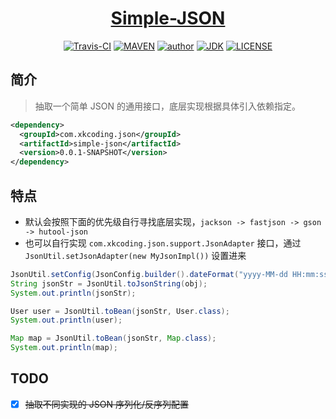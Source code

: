 <h1 align="center"><a href="https://github.com/xkcoding/simple-json" target="_blank">Simple-JSON</a></h1>
<p align="center">
<a href="https://travis-ci.com/xkcoding/simple-json" target="_blank"><img alt="Travis-CI" src="https://travis-ci.com/xkcoding/simple-json.svg?branch=master"/></a>
  <a href="https://search.maven.org/artifact/com.xkcoding.http/simple-json" target="_blank"><img alt="MAVEN" src="https://img.shields.io/maven-central/v/com.xkcoding.http/simple-json.svg?color=brightgreen&label=Maven%20Central"></a>
  <a href="https://xkcoding.com" target="_blank"><img alt="author" src="https://img.shields.io/badge/author-Yangkai.Shen-blue.svg"/></a>
  <a href="https://www.oracle.com/technetwork/java/javase/downloads/index.html" target="_blank"><img alt="JDK" src="https://img.shields.io/badge/JDK-1.8.0_162-orange.svg"/></a>
  <a href="https://github.com/xkcoding/simple-json/blob/master/LICENSE" target="_blank"><img alt="LICENSE" src="https://img.shields.io/github/license/xkcoding/simple-json.svg"/></a>
</p>

## 简介

> 抽取一个简单 JSON 的通用接口，底层实现根据具体引入依赖指定。

```xml
<dependency>
  <groupId>com.xkcoding.json</groupId>
  <artifactId>simple-json</artifactId>
  <version>0.0.1-SNAPSHOT</version>
</dependency>
```

## 特点

- 默认会按照下面的优先级自行寻找底层实现，`jackson -> fastjson -> gson -> hutool-json`
- 也可以自行实现 `com.xkcoding.json.support.JsonAdapter` 接口，通过 `JsonUtil.setJsonAdapter(new MyJsonImpl())` 设置进来

```java
JsonUtil.setConfig(JsonConfig.builder().dateFormat("yyyy-MM-dd HH:mm:ss").build());
String jsonStr = JsonUtil.toJsonString(obj);
System.out.println(jsonStr);

User user = JsonUtil.toBean(jsonStr, User.class);
System.out.println(user);

Map map = JsonUtil.toBean(jsonStr, Map.class);
System.out.println(map);
```

## TODO

- [x] ~~抽取不同实现的 JSON 序列化/反序列配置~~
